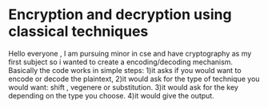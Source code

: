# Encryption and decryption using classical techniques
Hello everyone , I am pursuing minor in cse and have cryptography as my first subject so i wanted to create a encoding/decoding mechanism.
Basically the code works in simple steps:
1)it asks if you would want to encode or decode the plaintext,
2)it would ask for the type of technique you would want: shift , vegenere or substitution.
3)it would ask for the key depending on the type you choose.
4)it would give the output.


